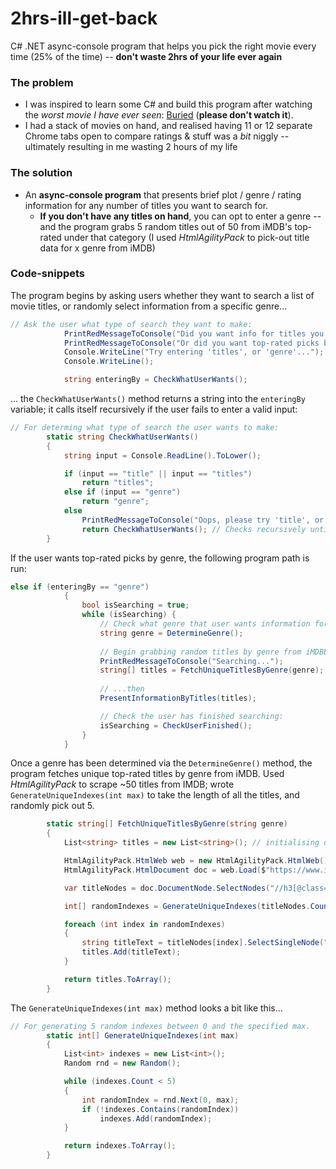 # 2hrs-ill-get-back
C# .NET async-console program that helps you pick the right movie every time (25% of the time) -- **don't waste 2hrs of your life ever again**

### The problem
* I was inspired to learn some C# and build this program after watching the *worst movie I have ever seen*: [Buried](https://www.imdb.com/title/tt1462758/) (**please don't watch it**).
* I had a stack of movies on hand, and realised having 11 or 12 separate Chrome tabs open to compare ratings & stuff was a *bit* niggly -- ultimately resulting in me wasting 2 hours of my life

### The solution
* An **async-console program** that presents brief plot / genre / rating information for any number of titles you want to search for.
    * **If you don't have any titles on hand**, you can opt to enter a genre -- and the program grabs 5 random titles out of 50 from iMDB's top-rated under that category (I used *HtmlAgilityPack* to pick-out title data for x genre from iMDB)
    
### Code-snippets
The program begins by asking users whether they want to search a list of movie titles, or randomly select information from a specific genre...
```c#
// Ask the user what type of search they want to make:
            PrintRedMessageToConsole("Did you want info for titles you wanted to compare?");
            PrintRedMessageToConsole("Or did you want top-rated picks by genre?");
            Console.WriteLine("Try entering 'titles', or 'genre'...");
            Console.WriteLine();

            string enteringBy = CheckWhatUserWants();
```
... the `CheckWhatUserWants()` method returns a string into the `enteringBy` variable; it calls itself recursively if the user fails to enter a valid input:
```c#
// For determing what type of search the user wants to make:
        static string CheckWhatUserWants()
        {
            string input = Console.ReadLine().ToLower();

            if (input == "title" || input == "titles")
                return "titles";
            else if (input == "genre")
                return "genre";
            else
                PrintRedMessageToConsole("Oops, please try 'title', or 'genre'");
                return CheckWhatUserWants(); // Checks recursively until a valid input is made.
        }
```
If the user wants top-rated picks by genre, the following program path is run:
```c#
else if (enteringBy == "genre")
            {
                bool isSearching = true;
                while (isSearching) {
                    // Check what genre that user wants information for:
                    string genre = DetermineGenre();
                    
                    // Begin grabbing random titles by genre from iMDBB's top-rated and store them as an array:
                    PrintRedMessageToConsole("Searching...");
                    string[] titles = FetchUniqueTitlesByGenre(genre);
                    
                    // ...then
                    PresentInformationByTitles(titles);

                    // Check the user has finished searching:
                    isSearching = CheckUserFinished();
                }
            }
```
Once a genre has been determined via the `DetermineGenre()` method, the program fetches unique top-rated titles by genre from iMDB. Used *HtmlAgilityPack* to scrape ~50 titles from IMDB; wrote `GenerateUniqueIndexes(int max)` to take the length of all the titles, and randomly pick out 5.
```c#
        static string[] FetchUniqueTitlesByGenre(string genre)
        {
            List<string> titles = new List<string>(); // initialising our list of titles

            HtmlAgilityPack.HtmlWeb web = new HtmlAgilityPack.HtmlWeb(); // instance of our disposable / headless browser
            HtmlAgilityPack.HtmlDocument doc = web.Load($"https://www.imdb.com/search/title?genres={genre}&sort=user_rating,desc&title_type=tv_series,mini_series&num_votes=5000,&pf_rd_m=A2FGELUUNOQJNL&pf_rd_p=f85d9bf4-1542-48d1-a7f9-48ac82dd85e7&pf_rd_r=7NT5BKR5TETJR3812F9T&pf_rd_s=right-6&pf_rd_t=15506&pf_rd_i=toptv&ref_=chttvtp_gnr_8");

            var titleNodes = doc.DocumentNode.SelectNodes("//h3[@class='lister-item-header']");

            int[] randomIndexes = GenerateUniqueIndexes(titleNodes.Count - 1); // generating an array of random indexes between 0 and one less than titleNodes.

            foreach (int index in randomIndexes)
            {
                string titleText = titleNodes[index].SelectSingleNode(".//a").InnerText; // this element has the title name we are after.
                titles.Add(titleText);
            }

            return titles.ToArray();
        }
```
The `GenerateUniqueIndexes(int max)` method looks a bit like this...
```c#
// For generating 5 random indexes between 0 and the specified max.
        static int[] GenerateUniqueIndexes(int max)
        {
            List<int> indexes = new List<int>();
            Random rnd = new Random();

            while (indexes.Count < 5)
            {
                int randomIndex = rnd.Next(0, max);
                if (!indexes.Contains(randomIndex))
                    indexes.Add(randomIndex);
            }

            return indexes.ToArray();
        }
```
